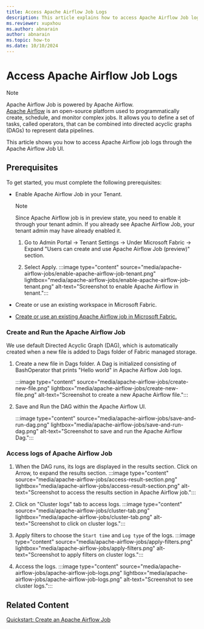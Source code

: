 ```yaml
---
title: Access Apache Airflow Job Logs
description: This article explains how to access Apache Airflow Job logs through Apache Airflow Job UI.
ms.reviewer: xupxhou
ms.author: abnarain
author: abnarain
ms.topic: how-to
ms.date: 10/10/2024
---
```


# Access Apache Airflow Job Logs

> [!NOTE]
> Apache Airflow Job is powered by Apache Airflow.</br>[Apache Airflow](https://airflow.apache.org/) is an open-source platform used to programmatically create, schedule, and monitor complex jobs. It allows you to define a set of tasks, called operators, that can be combined into directed acyclic graphs (DAGs) to represent data pipelines.

This article shows you how to access Apache Airflow job logs through the Apache Airflow Job UI. 

## Prerequisites

To get started, you must complete the following prerequisites:

- Enable Apache Airflow Job in your Tenant.

  > [!NOTE]
  > Since Apache Airflow job is in preview state, you need to enable it through your tenant admin. If you already see Apache Airflow Job, your tenant admin may have already enabled it.

  1. Go to Admin Portal -> Tenant Settings -> Under Microsoft Fabric -> Expand "Users can create and use Apache Airflow Job (preview)" section.

  2. Select Apply.
     :::image type="content" source="media/apache-airflow-jobs/enable-apache-airflow-job-tenant.png" lightbox="media/apache-airflow-jobs/enable-apache-airflow-job-tenant.png" alt-text="Screenshot to enable Apache Airflow in tenant.":::

- Create or use an existing workspace in Microsoft Fabric.

- [Create or use an existing Apache Airflow job in Microsoft Fabric.](../data-factory/create-apache-airflow-jobs.md)

### Create and Run the Apache Airflow Job

We use default Directed Acyclic Graph (DAG), which is automatically created when a new file is added to Dags folder of Fabric managed storage.

1. Create a new file in Dags folder. A Dag is initialized consisting of BashOperator that prints "Hello world" in Apache Airflow Job logs.

   :::image type="content" source="media/apache-airflow-jobs/create-new-file.png" lightbox="media/apache-airflow-jobs/create-new-file.png" alt-text="Screenshot to create a new Apache Airflow file.":::

2. Save and Run the DAG within the Apache Airflow UI.

   :::image type="content" source="media/apache-airflow-jobs/save-and-run-dag.png" lightbox="media/apache-airflow-jobs/save-and-run-dag.png" alt-text="Screenshot to save and run the Apache Airflow Dag.":::

### Access logs of Apache Airflow Job

1. When the DAG runs, its logs are displayed in the results section. Click on Arrow, to expand the results section.
   :::image type="content" source="media/apache-airflow-jobs/access-result-section.png" lightbox="media/apache-airflow-jobs/access-result-section.png" alt-text="Screenshot to access the results section in Apache Airflow job.":::

2. Click on "Cluster logs" tab to access logs.
   :::image type="content" source="media/apache-airflow-jobs/cluster-tab.png" lightbox="media/apache-airflow-jobs/cluster-tab.png" alt-text="Screenshot to click on cluster logs.":::

3. Apply filters to choose the `Start time` and `Log type` of the logs.
   :::image type="content" source="media/apache-airflow-jobs/apply-filters.png" lightbox="media/apache-airflow-jobs/apply-filters.png" alt-text="Screenshot to apply filters on cluster logs.":::

4. Access the logs.
   :::image type="content" source="media/apache-airflow-jobs/apache-airflow-job-logs.png" lightbox="media/apache-airflow-jobs/apache-airflow-job-logs.png" alt-text="Screenshot to see cluster logs.":::


## Related Content

[Quickstart: Create an Apache Airflow Job](../data-factory/create-apache-airflow-jobs.md)
